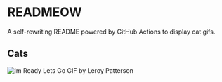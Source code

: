 # READMEOW

A self-rewriting README powered by GitHub Actions to display cat gifs.

## Cats

![Im Ready Lets Go GIF by Leroy Patterson](https://media4.giphy.com/media/CjmvTCZf2U3p09Cn0h/200.gif?cid=9acd02daee5vu7c3rqrzu2f7i2perf8lfq7ckka5fqcgti8x&ep=v1_gifs_search&rid=200.gif&ct=g)

